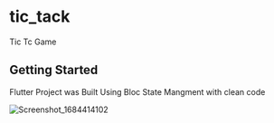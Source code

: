 # tic_tack

Tic Tc Game 

## Getting Started
 
 
 Flutter Project was Built Using Bloc State Mangment with clean code 
 
 ![Screenshot_1684414102](https://github.com/lama1997-coder/tic_tac/assets/52495188/5725d0e8-022b-4f74-a29c-e76dd1a2fe3b)
